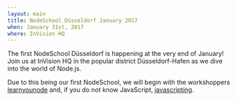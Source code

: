 ```yaml
---
layout: main
title: NodeSchool Düsseldorf January 2017
when: January 31st, 2017
where: InVision HQ
---
```


The first NodeSchool Düsseldorf is happening at the very end
of January! Join us at InVision HQ in the popular district
Düsseldorf-Hafen as we dive into the world of Node.js.

Due to this being our first NodeSchool, we will begin with the
workshoppers [learnyounode] and, if you do not know JavaScript,
[javascripting]. 

[learnyounode]: http://github.com/workshopper/learnyounode
[javascripting]: http://github.com/sethvincent/javascripting

